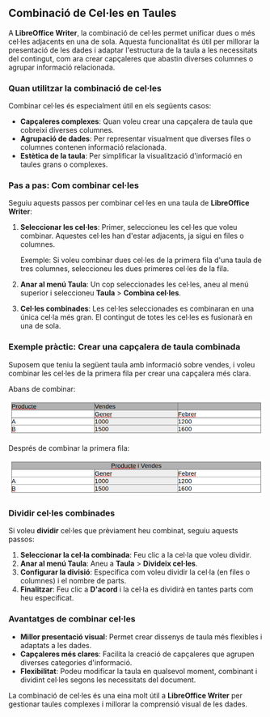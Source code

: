 ## Combinació de Cel·les en Taules

A **LibreOffice Writer**, la combinació de cel·les permet unificar dues o més cel·les adjacents en una de sola. Aquesta funcionalitat és útil per millorar la presentació de les dades i adaptar l'estructura de la taula a les necessitats del contingut, com ara crear capçaleres que abastin diverses columnes o agrupar informació relacionada.

### Quan utilitzar la combinació de cel·les

Combinar cel·les és especialment útil en els següents casos:

- **Capçaleres complexes**: Quan voleu crear una capçalera de taula que cobreixi diverses columnes.
- **Agrupació de dades**: Per representar visualment que diverses files o columnes contenen informació relacionada.
- **Estètica de la taula**: Per simplificar la visualització d'informació en taules grans o complexes.

### Pas a pas: Com combinar cel·les

Seguiu aquests passos per combinar cel·les en una taula de **LibreOffice Writer**:

1. **Seleccionar les cel·les**: Primer, seleccioneu les cel·les que voleu combinar. Aquestes cel·les han d'estar adjacents, ja sigui en files o columnes.
   
   Exemple: Si voleu combinar dues cel·les de la primera fila d'una taula de tres columnes, seleccioneu les dues primeres cel·les de la fila.

2. **Anar al menú Taula**: Un cop seleccionades les cel·les, aneu al menú superior i seleccioneu **Taula** > **Combina cel·les**.

3. **Cel·les combinades**: Les cel·les seleccionades es combinaran en una única cel·la més gran. El contingut de totes les cel·les es fusionarà en una de sola.

### Exemple pràctic: Crear una capçalera de taula combinada

Suposem que teniu la següent taula amb informació sobre vendes, i voleu combinar les cel·les de la primera fila per crear una capçalera més clara.

Abans de combinar:

![](img/taula1.png)

Després de combinar la primera fila:

![](img/taula2.png)

### Dividir cel·les combinades

Si voleu **dividir** cel·les que prèviament heu combinat, seguiu aquests passos:

1. **Seleccionar la cel·la combinada**: Feu clic a la cel·la que voleu dividir.
2. **Anar al menú Taula**: Aneu a **Taula** > **Divideix cel·les**.
3. **Configurar la divisió**: Especifica com voleu dividir la cel·la (en files o columnes) i el nombre de parts.
4. **Finalitzar**: Feu clic a **D'acord** i la cel·la es dividirà en tantes parts com heu especificat.

### Avantatges de combinar cel·les

- **Millor presentació visual**: Permet crear dissenys de taula més flexibles i adaptats a les dades.
- **Capçaleres més clares**: Facilita la creació de capçaleres que agrupen diverses categories d'informació.
- **Flexibilitat**: Podeu modificar la taula en qualsevol moment, combinant i dividint cel·les segons les necessitats del document.

La combinació de cel·les és una eina molt útil a **LibreOffice Writer** per gestionar taules complexes i millorar la comprensió visual de les dades.
